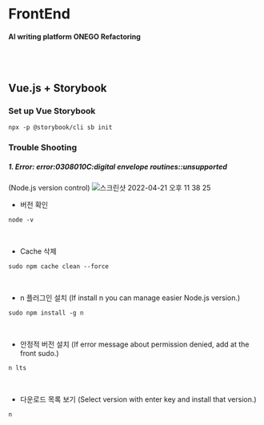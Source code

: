 # FrontEnd
#### AI writing platform ONEGO Refactoring
<br>
<br>

## Vue.js + Storybook
### Set up Vue Storybook

```
npx -p @storybook/cli sb init
```


### Trouble Shooting
##### 1. Error: error:0308010C:digital envelope routines::unsupported<br>
(Node.js version control)
![스크린샷 2022-04-21 오후 11 38 25](https://user-images.githubusercontent.com/76719920/164483427-47de146c-79ea-4b05-9831-17b3748d27ed.png)

- 버전 확인
```
node -v
```

<br>

- Cache 삭제
```
sudo npm cache clean --force
```

<br>

- n 플러그인 설치 (If install n you can manage easier Node.js version.)
```
sudo npm install -g n
```

<br>

- 안정적 버전 설치 (If error message about permission denied, add at the front sudo.)
```
n lts
```

<br>

- 다운로드 목록 보기 (Select version with enter key and install that version.)
```
n
```



